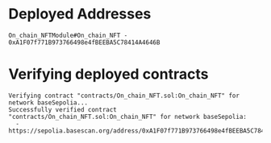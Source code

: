 # Deployed Addresses

```
On_chain_NFTModule#On_chain_NFT - 0xA1F07f771B973766498e4fBEEBA5C78414A4646B

```

# Verifying deployed contracts

```
Verifying contract "contracts/On_chain_NFT.sol:On_chain_NFT" for network baseSepolia...
Successfully verified contract "contracts/On_chain_NFT.sol:On_chain_NFT" for network baseSepolia:
  - https://sepolia.basescan.org/address/0xA1F07f771B973766498e4fBEEBA5C78414A4646B#code

```
